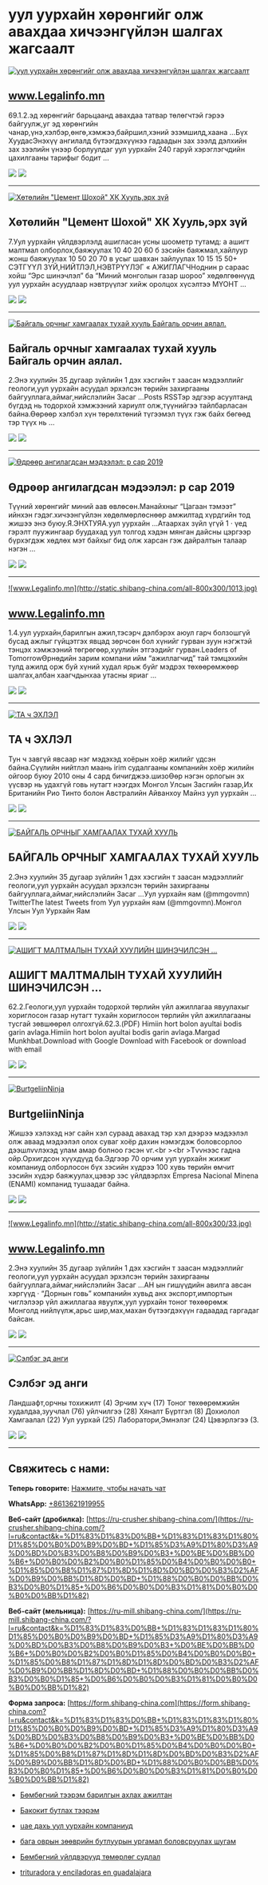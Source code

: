 # уул уурхайн хөрөнгийг олж авахдаа хичээнгүйлэн шалгах жагсаалт

<a href="https://swt.shibang-china.com/?l=ru&img&k=%D1%83%D1%83%D0%BB+%D1%83%D1%83%D1%80%D1%85%D0%B0%D0%B9%D0%BD+%D1%85%D3%A9%D1%80%D3%A9%D0%BD%D0%B3%D0%B8%D0%B9%D0%B3+%D0%BE%D0%BB%D0%B6+%D0%B0%D0%B2%D0%B0%D1%85%D0%B4%D0%B0%D0%B0+%D1%85%D0%B8%D1%87%D1%8D%D1%8D%D0%BD%D0%B3%D2%AF%D0%B9%D0%BB%D1%8D%D0%BD+%D1%88%D0%B0%D0%BB%D0%B3%D0%B0%D1%85+%D0%B6%D0%B0%D0%B3%D1%81%D0%B0%D0%B0%D0%BB%D1%82" target="_blank">![уул уурхайн хөрөнгийг олж авахдаа хичээнгүйлэн шалгах жагсаалт](http://static.shibang-china.com/all-800x300/560.jpg)</a>

## www.Legalinfo.mn
69.1.2.эд хөрөнгийг барьцаанд авахдаа татвар төлөгчтэй гэрээ байгуулж,уг эд хөрөнгийн чанар,үнэ,хэлбэр,өнгө,хэмжээ,байршил,хэний эзэмшилд,хаана …Бүх ХуудасЭнэхүү ангилалд бүтээгдэхүүнээ гадаадын зах зээлд дэлхийн зах зээлийн үнээр борлуулдаг уул уурхайн 240 гаруй хэрэглэгчдийн цахилгааны тарифыг бодит …


<a href="https://whatsapp.shibangsoft.com/WhatsApp.php" target="_blank" title="WhatsApp">![](http://static.shibang-china.com/icon/whatsapp.png)</a> <a href="https://swt.shibang-china.com/?l=ru&icon&k=%D1%83%D1%83%D0%BB+%D1%83%D1%83%D1%80%D1%85%D0%B0%D0%B9%D0%BD+%D1%85%D3%A9%D1%80%D3%A9%D0%BD%D0%B3%D0%B8%D0%B9%D0%B3+%D0%BE%D0%BB%D0%B6+%D0%B0%D0%B2%D0%B0%D1%85%D0%B4%D0%B0%D0%B0+%D1%85%D0%B8%D1%87%D1%8D%D1%8D%D0%BD%D0%B3%D2%AF%D0%B9%D0%BB%D1%8D%D0%BD+%D1%88%D0%B0%D0%BB%D0%B3%D0%B0%D1%85+%D0%B6%D0%B0%D0%B3%D1%81%D0%B0%D0%B0%D0%BB%D1%82" target="_blank">![](http://static.shibang-china.com/icon/chat-ru.png)</a>

---

<a href="https://swt.shibang-china.com/?l=ru&img&k=%D1%83%D1%83%D0%BB+%D1%83%D1%83%D1%80%D1%85%D0%B0%D0%B9%D0%BD+%D1%85%D3%A9%D1%80%D3%A9%D0%BD%D0%B3%D0%B8%D0%B9%D0%B3+%D0%BE%D0%BB%D0%B6+%D0%B0%D0%B2%D0%B0%D1%85%D0%B4%D0%B0%D0%B0+%D1%85%D0%B8%D1%87%D1%8D%D1%8D%D0%BD%D0%B3%D2%AF%D0%B9%D0%BB%D1%8D%D0%BD+%D1%88%D0%B0%D0%BB%D0%B3%D0%B0%D1%85+%D0%B6%D0%B0%D0%B3%D1%81%D0%B0%D0%B0%D0%BB%D1%82" target="_blank">![Хөтөлийн &quot;Цемент Шохой&quot; ХК Хууль,эрх зүй](http://static.shibang-china.com/all-800x300/323.jpg)</a>

## Хөтөлийн &quot;Цемент Шохой&quot; ХК Хууль,эрх зүй
7.Уул уурхайн үйлдвэрлэлд ашигласан усны шоометр тутамд: а ашигт малтмал олборлох,баяжуулах 10 40 20 60 б зэсийн баяжмал,хайлуур жонш баяжуулах 10 50 20 70 в усыг шавхан зайлуулах 10 15 15 50+ СЭТГҮҮЛ ЗҮЙ,НИЙТЛЭЛ,НЭВТРҮҮЛЭГ &#171; АЖИГЛАГЧНоднин р сараас хойш “Эрс шинэчлэл” ба “Миний монголын газар шороо” хөдөлгөөнүүд уул уурхайн асуудлаар нэвтрүүлэг хийж оролцох хүсэлтээ МҮОНТ …


<a href="https://whatsapp.shibangsoft.com/WhatsApp.php" target="_blank" title="WhatsApp">![](http://static.shibang-china.com/icon/whatsapp.png)</a> <a href="https://swt.shibang-china.com/?l=ru&icon&k=%D1%83%D1%83%D0%BB+%D1%83%D1%83%D1%80%D1%85%D0%B0%D0%B9%D0%BD+%D1%85%D3%A9%D1%80%D3%A9%D0%BD%D0%B3%D0%B8%D0%B9%D0%B3+%D0%BE%D0%BB%D0%B6+%D0%B0%D0%B2%D0%B0%D1%85%D0%B4%D0%B0%D0%B0+%D1%85%D0%B8%D1%87%D1%8D%D1%8D%D0%BD%D0%B3%D2%AF%D0%B9%D0%BB%D1%8D%D0%BD+%D1%88%D0%B0%D0%BB%D0%B3%D0%B0%D1%85+%D0%B6%D0%B0%D0%B3%D1%81%D0%B0%D0%B0%D0%BB%D1%82" target="_blank">![](http://static.shibang-china.com/icon/chat-ru.png)</a>

---

<a href="https://swt.shibang-china.com/?l=ru&img&k=%D1%83%D1%83%D0%BB+%D1%83%D1%83%D1%80%D1%85%D0%B0%D0%B9%D0%BD+%D1%85%D3%A9%D1%80%D3%A9%D0%BD%D0%B3%D0%B8%D0%B9%D0%B3+%D0%BE%D0%BB%D0%B6+%D0%B0%D0%B2%D0%B0%D1%85%D0%B4%D0%B0%D0%B0+%D1%85%D0%B8%D1%87%D1%8D%D1%8D%D0%BD%D0%B3%D2%AF%D0%B9%D0%BB%D1%8D%D0%BD+%D1%88%D0%B0%D0%BB%D0%B3%D0%B0%D1%85+%D0%B6%D0%B0%D0%B3%D1%81%D0%B0%D0%B0%D0%BB%D1%82" target="_blank">![Байгаль орчныг хамгаалах тухай хууль Байгаль орчин аялал.](http://static.shibang-china.com/all-800x300/940.jpg)</a>

## Байгаль орчныг хамгаалах тухай хууль Байгаль орчин аялал.
2.Энэ хуулийн 35 дугаар зүйлийн 1 дэх хэсгийн т заасан мэдээллийг геологи,уул уурхайн асуудал эрхэлсэн төрийн захиргааны байгууллага,аймаг,нийслэлийн Засаг …Posts RSSТэр эдгээр асуултанд бүгдэд нь тодорхой хэмжээний хариулт олж,түүнийгээ тайлбарласан байна.Өөрөөр хэлбэл хүн төрөлхтөний түгээмэл түүх гэж байх бөгөөд тэр түүх нь …


<a href="https://whatsapp.shibangsoft.com/WhatsApp.php" target="_blank" title="WhatsApp">![](http://static.shibang-china.com/icon/whatsapp.png)</a> <a href="https://swt.shibang-china.com/?l=ru&icon&k=%D1%83%D1%83%D0%BB+%D1%83%D1%83%D1%80%D1%85%D0%B0%D0%B9%D0%BD+%D1%85%D3%A9%D1%80%D3%A9%D0%BD%D0%B3%D0%B8%D0%B9%D0%B3+%D0%BE%D0%BB%D0%B6+%D0%B0%D0%B2%D0%B0%D1%85%D0%B4%D0%B0%D0%B0+%D1%85%D0%B8%D1%87%D1%8D%D1%8D%D0%BD%D0%B3%D2%AF%D0%B9%D0%BB%D1%8D%D0%BD+%D1%88%D0%B0%D0%BB%D0%B3%D0%B0%D1%85+%D0%B6%D0%B0%D0%B3%D1%81%D0%B0%D0%B0%D0%BB%D1%82" target="_blank">![](http://static.shibang-china.com/icon/chat-ru.png)</a>

---

<a href="https://swt.shibang-china.com/?l=ru&img&k=%D1%83%D1%83%D0%BB+%D1%83%D1%83%D1%80%D1%85%D0%B0%D0%B9%D0%BD+%D1%85%D3%A9%D1%80%D3%A9%D0%BD%D0%B3%D0%B8%D0%B9%D0%B3+%D0%BE%D0%BB%D0%B6+%D0%B0%D0%B2%D0%B0%D1%85%D0%B4%D0%B0%D0%B0+%D1%85%D0%B8%D1%87%D1%8D%D1%8D%D0%BD%D0%B3%D2%AF%D0%B9%D0%BB%D1%8D%D0%BD+%D1%88%D0%B0%D0%BB%D0%B3%D0%B0%D1%85+%D0%B6%D0%B0%D0%B3%D1%81%D0%B0%D0%B0%D0%BB%D1%82" target="_blank">![Өдрөөр ангилагдсан мэдээлэл: р сар 2019](http://static.shibang-china.com/all-800x300/939.jpg)</a>

## Өдрөөр ангилагдсан мэдээлэл: р сар 2019
Түүний хөрөнгийг миний аав өвлөсөн.Манайхныг “Цагаан тэмээт” ийнхэн гэдэг.хичээнгүйлэн хөдөлмөрлөснөөр амжилтад хүрдгийн тод жишээ энэ буюу.Я.ЭНХТУЯА.уул уурхайн …Атаархах зүйл үгүй 1&nbsp;&#0183;&#32;үед гэрэлт пуужингаар буудахад уул толгод хэдэн мянган дайсны цэргээр бүрхэгдэж хөдлөх мэт байхыг бид олж харсан гэж дайралтын талаар нэгэн …


<a href="https://whatsapp.shibangsoft.com/WhatsApp.php" target="_blank" title="WhatsApp">![](http://static.shibang-china.com/icon/whatsapp.png)</a> <a href="https://swt.shibang-china.com/?l=ru&icon&k=%D1%83%D1%83%D0%BB+%D1%83%D1%83%D1%80%D1%85%D0%B0%D0%B9%D0%BD+%D1%85%D3%A9%D1%80%D3%A9%D0%BD%D0%B3%D0%B8%D0%B9%D0%B3+%D0%BE%D0%BB%D0%B6+%D0%B0%D0%B2%D0%B0%D1%85%D0%B4%D0%B0%D0%B0+%D1%85%D0%B8%D1%87%D1%8D%D1%8D%D0%BD%D0%B3%D2%AF%D0%B9%D0%BB%D1%8D%D0%BD+%D1%88%D0%B0%D0%BB%D0%B3%D0%B0%D1%85+%D0%B6%D0%B0%D0%B3%D1%81%D0%B0%D0%B0%D0%BB%D1%82" target="_blank">![](http://static.shibang-china.com/icon/chat-ru.png)</a>

---

<a href="https://swt.shibang-china.com/?l=ru&img&k=%D1%83%D1%83%D0%BB+%D1%83%D1%83%D1%80%D1%85%D0%B0%D0%B9%D0%BD+%D1%85%D3%A9%D1%80%D3%A9%D0%BD%D0%B3%D0%B8%D0%B9%D0%B3+%D0%BE%D0%BB%D0%B6+%D0%B0%D0%B2%D0%B0%D1%85%D0%B4%D0%B0%D0%B0+%D1%85%D0%B8%D1%87%D1%8D%D1%8D%D0%BD%D0%B3%D2%AF%D0%B9%D0%BB%D1%8D%D0%BD+%D1%88%D0%B0%D0%BB%D0%B3%D0%B0%D1%85+%D0%B6%D0%B0%D0%B3%D1%81%D0%B0%D0%B0%D0%BB%D1%82" target="_blank">![www.Legalinfo.mn](http://static.shibang-china.com/all-800x300/1013.jpg)</a>

## www.Legalinfo.mn
1.4.уул уурхайн,барилгын ажил,тэсэрч дэлбэрэх аюул гарч болзошгүй бусад ажлыг гүйцэтгэх явцад зөрчсөн бол хүнийг гурван зуун нэгжтэй тэнцэх хэмжээний төгрөгөөр,хуулийн этгээдийг гурван.Leaders of TomorrowӨрнөдийн зарим компани ийм “ажиллагчид” тай тэмцэхийн тулд ажилд орж буй хүний худал ярьж буйг мэдрэх төхөөрөмжөөр шалгах,албан хаагчдынхаа утасны яриаг …


<a href="https://whatsapp.shibangsoft.com/WhatsApp.php" target="_blank" title="WhatsApp">![](http://static.shibang-china.com/icon/whatsapp.png)</a> <a href="https://swt.shibang-china.com/?l=ru&icon&k=%D1%83%D1%83%D0%BB+%D1%83%D1%83%D1%80%D1%85%D0%B0%D0%B9%D0%BD+%D1%85%D3%A9%D1%80%D3%A9%D0%BD%D0%B3%D0%B8%D0%B9%D0%B3+%D0%BE%D0%BB%D0%B6+%D0%B0%D0%B2%D0%B0%D1%85%D0%B4%D0%B0%D0%B0+%D1%85%D0%B8%D1%87%D1%8D%D1%8D%D0%BD%D0%B3%D2%AF%D0%B9%D0%BB%D1%8D%D0%BD+%D1%88%D0%B0%D0%BB%D0%B3%D0%B0%D1%85+%D0%B6%D0%B0%D0%B3%D1%81%D0%B0%D0%B0%D0%BB%D1%82" target="_blank">![](http://static.shibang-china.com/icon/chat-ru.png)</a>

---

<a href="https://swt.shibang-china.com/?l=ru&img&k=%D1%83%D1%83%D0%BB+%D1%83%D1%83%D1%80%D1%85%D0%B0%D0%B9%D0%BD+%D1%85%D3%A9%D1%80%D3%A9%D0%BD%D0%B3%D0%B8%D0%B9%D0%B3+%D0%BE%D0%BB%D0%B6+%D0%B0%D0%B2%D0%B0%D1%85%D0%B4%D0%B0%D0%B0+%D1%85%D0%B8%D1%87%D1%8D%D1%8D%D0%BD%D0%B3%D2%AF%D0%B9%D0%BB%D1%8D%D0%BD+%D1%88%D0%B0%D0%BB%D0%B3%D0%B0%D1%85+%D0%B6%D0%B0%D0%B3%D1%81%D0%B0%D0%B0%D0%BB%D1%82" target="_blank">![ТА ч ЭХЛЭЛ](http://static.shibang-china.com/all-800x300/601.jpg)</a>

## ТА ч ЭХЛЭЛ
Тун ч завгүй явсаар нэг мэдэхэд хоёрын хоёр жилийг үдсэн байна.Сүүлийн нийтлэл маань irim судалгааны компанийн хоёр жилийн ойгоор буюу 2010 оны 4 сард бичигджээ.шизоӨөр нэгэн орлогын эх үүсвэр нь удахгүй говь нутагт нээгдэх Монгол Улсын Засгийн газар,Их Британийн Рио Тинто болон Австралийн Айванхоу Майнз уул уурхайн …


<a href="https://whatsapp.shibangsoft.com/WhatsApp.php" target="_blank" title="WhatsApp">![](http://static.shibang-china.com/icon/whatsapp.png)</a> <a href="https://swt.shibang-china.com/?l=ru&icon&k=%D1%83%D1%83%D0%BB+%D1%83%D1%83%D1%80%D1%85%D0%B0%D0%B9%D0%BD+%D1%85%D3%A9%D1%80%D3%A9%D0%BD%D0%B3%D0%B8%D0%B9%D0%B3+%D0%BE%D0%BB%D0%B6+%D0%B0%D0%B2%D0%B0%D1%85%D0%B4%D0%B0%D0%B0+%D1%85%D0%B8%D1%87%D1%8D%D1%8D%D0%BD%D0%B3%D2%AF%D0%B9%D0%BB%D1%8D%D0%BD+%D1%88%D0%B0%D0%BB%D0%B3%D0%B0%D1%85+%D0%B6%D0%B0%D0%B3%D1%81%D0%B0%D0%B0%D0%BB%D1%82" target="_blank">![](http://static.shibang-china.com/icon/chat-ru.png)</a>

---

<a href="https://swt.shibang-china.com/?l=ru&img&k=%D1%83%D1%83%D0%BB+%D1%83%D1%83%D1%80%D1%85%D0%B0%D0%B9%D0%BD+%D1%85%D3%A9%D1%80%D3%A9%D0%BD%D0%B3%D0%B8%D0%B9%D0%B3+%D0%BE%D0%BB%D0%B6+%D0%B0%D0%B2%D0%B0%D1%85%D0%B4%D0%B0%D0%B0+%D1%85%D0%B8%D1%87%D1%8D%D1%8D%D0%BD%D0%B3%D2%AF%D0%B9%D0%BB%D1%8D%D0%BD+%D1%88%D0%B0%D0%BB%D0%B3%D0%B0%D1%85+%D0%B6%D0%B0%D0%B3%D1%81%D0%B0%D0%B0%D0%BB%D1%82" target="_blank">![БАЙГАЛЬ ОРЧНЫГ ХАМГААЛАХ ТУХАЙ ХУУЛЬ](http://static.shibang-china.com/all-800x300/1045.jpg)</a>

## БАЙГАЛЬ ОРЧНЫГ ХАМГААЛАХ ТУХАЙ ХУУЛЬ
2.Энэ хуулийн 35 дугаар зүйлийн 1 дэх хэсгийн т заасан мэдээллийг геологи,уул уурхайн асуудал эрхэлсэн төрийн захиргааны байгууллага,аймаг,нийслэлийн Засаг …Уул уурхайн яам (@mmgovmn) TwitterThe latest Tweets from Уул уурхайн яам (@mmgovmn).Монгол Улсын Уул Уурхайн Яам


<a href="https://whatsapp.shibangsoft.com/WhatsApp.php" target="_blank" title="WhatsApp">![](http://static.shibang-china.com/icon/whatsapp.png)</a> <a href="https://swt.shibang-china.com/?l=ru&icon&k=%D1%83%D1%83%D0%BB+%D1%83%D1%83%D1%80%D1%85%D0%B0%D0%B9%D0%BD+%D1%85%D3%A9%D1%80%D3%A9%D0%BD%D0%B3%D0%B8%D0%B9%D0%B3+%D0%BE%D0%BB%D0%B6+%D0%B0%D0%B2%D0%B0%D1%85%D0%B4%D0%B0%D0%B0+%D1%85%D0%B8%D1%87%D1%8D%D1%8D%D0%BD%D0%B3%D2%AF%D0%B9%D0%BB%D1%8D%D0%BD+%D1%88%D0%B0%D0%BB%D0%B3%D0%B0%D1%85+%D0%B6%D0%B0%D0%B3%D1%81%D0%B0%D0%B0%D0%BB%D1%82" target="_blank">![](http://static.shibang-china.com/icon/chat-ru.png)</a>

---

<a href="https://swt.shibang-china.com/?l=ru&img&k=%D1%83%D1%83%D0%BB+%D1%83%D1%83%D1%80%D1%85%D0%B0%D0%B9%D0%BD+%D1%85%D3%A9%D1%80%D3%A9%D0%BD%D0%B3%D0%B8%D0%B9%D0%B3+%D0%BE%D0%BB%D0%B6+%D0%B0%D0%B2%D0%B0%D1%85%D0%B4%D0%B0%D0%B0+%D1%85%D0%B8%D1%87%D1%8D%D1%8D%D0%BD%D0%B3%D2%AF%D0%B9%D0%BB%D1%8D%D0%BD+%D1%88%D0%B0%D0%BB%D0%B3%D0%B0%D1%85+%D0%B6%D0%B0%D0%B3%D1%81%D0%B0%D0%B0%D0%BB%D1%82" target="_blank">![АШИГТ МАЛТМАЛЫН ТУХАЙ ХУУЛИЙН ШИНЭЧИЛСЭН …](http://static.shibang-china.com/all-800x300/1531.jpg)</a>

## АШИГТ МАЛТМАЛЫН ТУХАЙ ХУУЛИЙН ШИНЭЧИЛСЭН …
62.2.Геологи,уул уурхайн тодорхой төрлийн үйл ажиллагаа явуулахыг хориглосон газар нутагт тухайн хориглосон төрлийн үйл ажиллагааны тусгай зөвшөөрөл олгохгүй.62.3.(PDF) Himiin hort bolon ayultai bodis garin avlaga.Himiin hort bolon ayultai bodis garin avlaga.Margad Munkhbat.Download with Google Download with Facebook or download with email


<a href="https://whatsapp.shibangsoft.com/WhatsApp.php" target="_blank" title="WhatsApp">![](http://static.shibang-china.com/icon/whatsapp.png)</a> <a href="https://swt.shibang-china.com/?l=ru&icon&k=%D1%83%D1%83%D0%BB+%D1%83%D1%83%D1%80%D1%85%D0%B0%D0%B9%D0%BD+%D1%85%D3%A9%D1%80%D3%A9%D0%BD%D0%B3%D0%B8%D0%B9%D0%B3+%D0%BE%D0%BB%D0%B6+%D0%B0%D0%B2%D0%B0%D1%85%D0%B4%D0%B0%D0%B0+%D1%85%D0%B8%D1%87%D1%8D%D1%8D%D0%BD%D0%B3%D2%AF%D0%B9%D0%BB%D1%8D%D0%BD+%D1%88%D0%B0%D0%BB%D0%B3%D0%B0%D1%85+%D0%B6%D0%B0%D0%B3%D1%81%D0%B0%D0%B0%D0%BB%D1%82" target="_blank">![](http://static.shibang-china.com/icon/chat-ru.png)</a>

---

<a href="https://swt.shibang-china.com/?l=ru&img&k=%D1%83%D1%83%D0%BB+%D1%83%D1%83%D1%80%D1%85%D0%B0%D0%B9%D0%BD+%D1%85%D3%A9%D1%80%D3%A9%D0%BD%D0%B3%D0%B8%D0%B9%D0%B3+%D0%BE%D0%BB%D0%B6+%D0%B0%D0%B2%D0%B0%D1%85%D0%B4%D0%B0%D0%B0+%D1%85%D0%B8%D1%87%D1%8D%D1%8D%D0%BD%D0%B3%D2%AF%D0%B9%D0%BB%D1%8D%D0%BD+%D1%88%D0%B0%D0%BB%D0%B3%D0%B0%D1%85+%D0%B6%D0%B0%D0%B3%D1%81%D0%B0%D0%B0%D0%BB%D1%82" target="_blank">![BurtgeliinNinja](http://static.shibang-china.com/all-800x300/391.jpg)</a>

## BurtgeliinNinja
Жишээ хэлэхэд нэг сайн хэл сураад авахад тэр хэл дээрээ мэдээлэл олж аваад мэдээлэл олох суваг хоёр дахин нэмэгдэж боловсорлоо дээшлvvлэхэд улам амар болноо гэсэн vг.&lt;br &gt;&lt;br &gt;Тvvнээс гадна ойр.Орхигдсон хүүхдүүд ба.Эдгээр 70 орчим уул уурхайн жижиг компаниуд олборлосон бүх зэсийн хүдрээ 100 хувь төрийн өмчит зэсийн хүдэр баяжуулах,цэвэр зэс үйлдвэрлэх Empresa Nacional Minena (ENAMI) компанид тушаадаг байна.


<a href="https://whatsapp.shibangsoft.com/WhatsApp.php" target="_blank" title="WhatsApp">![](http://static.shibang-china.com/icon/whatsapp.png)</a> <a href="https://swt.shibang-china.com/?l=ru&icon&k=%D1%83%D1%83%D0%BB+%D1%83%D1%83%D1%80%D1%85%D0%B0%D0%B9%D0%BD+%D1%85%D3%A9%D1%80%D3%A9%D0%BD%D0%B3%D0%B8%D0%B9%D0%B3+%D0%BE%D0%BB%D0%B6+%D0%B0%D0%B2%D0%B0%D1%85%D0%B4%D0%B0%D0%B0+%D1%85%D0%B8%D1%87%D1%8D%D1%8D%D0%BD%D0%B3%D2%AF%D0%B9%D0%BB%D1%8D%D0%BD+%D1%88%D0%B0%D0%BB%D0%B3%D0%B0%D1%85+%D0%B6%D0%B0%D0%B3%D1%81%D0%B0%D0%B0%D0%BB%D1%82" target="_blank">![](http://static.shibang-china.com/icon/chat-ru.png)</a>

---

<a href="https://swt.shibang-china.com/?l=ru&img&k=%D1%83%D1%83%D0%BB+%D1%83%D1%83%D1%80%D1%85%D0%B0%D0%B9%D0%BD+%D1%85%D3%A9%D1%80%D3%A9%D0%BD%D0%B3%D0%B8%D0%B9%D0%B3+%D0%BE%D0%BB%D0%B6+%D0%B0%D0%B2%D0%B0%D1%85%D0%B4%D0%B0%D0%B0+%D1%85%D0%B8%D1%87%D1%8D%D1%8D%D0%BD%D0%B3%D2%AF%D0%B9%D0%BB%D1%8D%D0%BD+%D1%88%D0%B0%D0%BB%D0%B3%D0%B0%D1%85+%D0%B6%D0%B0%D0%B3%D1%81%D0%B0%D0%B0%D0%BB%D1%82" target="_blank">![www.Legalinfo.mn](http://static.shibang-china.com/all-800x300/33.jpg)</a>

## www.Legalinfo.mn
2.Энэ хуулийн 35 дугаар зүйлийн 1 дэх хэсгийн т заасан мэдээллийг геологи,уул уурхайн асуудал эрхэлсэн төрийн захиргааны байгууллага,аймаг,нийслэлийн Засаг …АН ын гишүүдийн авилга авсан хэргүүд&nbsp;&#0183;&#32;“Дорнын говь” компанийн хувьд анх экспорт,импортын чиглэлээр үйл ажиллагаа явуулж,уул уурхайн тоног төхөөрөмж Монголд нийлүүлж,арьс шир,мах,махан бүтээгдэхүүн гадаадад гаргадаг байсан.


<a href="https://whatsapp.shibangsoft.com/WhatsApp.php" target="_blank" title="WhatsApp">![](http://static.shibang-china.com/icon/whatsapp.png)</a> <a href="https://swt.shibang-china.com/?l=ru&icon&k=%D1%83%D1%83%D0%BB+%D1%83%D1%83%D1%80%D1%85%D0%B0%D0%B9%D0%BD+%D1%85%D3%A9%D1%80%D3%A9%D0%BD%D0%B3%D0%B8%D0%B9%D0%B3+%D0%BE%D0%BB%D0%B6+%D0%B0%D0%B2%D0%B0%D1%85%D0%B4%D0%B0%D0%B0+%D1%85%D0%B8%D1%87%D1%8D%D1%8D%D0%BD%D0%B3%D2%AF%D0%B9%D0%BB%D1%8D%D0%BD+%D1%88%D0%B0%D0%BB%D0%B3%D0%B0%D1%85+%D0%B6%D0%B0%D0%B3%D1%81%D0%B0%D0%B0%D0%BB%D1%82" target="_blank">![](http://static.shibang-china.com/icon/chat-ru.png)</a>

---

<a href="https://swt.shibang-china.com/?l=ru&img&k=%D1%83%D1%83%D0%BB+%D1%83%D1%83%D1%80%D1%85%D0%B0%D0%B9%D0%BD+%D1%85%D3%A9%D1%80%D3%A9%D0%BD%D0%B3%D0%B8%D0%B9%D0%B3+%D0%BE%D0%BB%D0%B6+%D0%B0%D0%B2%D0%B0%D1%85%D0%B4%D0%B0%D0%B0+%D1%85%D0%B8%D1%87%D1%8D%D1%8D%D0%BD%D0%B3%D2%AF%D0%B9%D0%BB%D1%8D%D0%BD+%D1%88%D0%B0%D0%BB%D0%B3%D0%B0%D1%85+%D0%B6%D0%B0%D0%B3%D1%81%D0%B0%D0%B0%D0%BB%D1%82" target="_blank">![Сэлбэг эд анги](http://static.shibang-china.com/all-800x300/1464.jpg)</a>

## Сэлбэг эд анги
Ландшафт,орчны тохижилт (4) Эрчим хүч (17) Тоног төхөөрөмжийн худалдаа,зуучлал (76) yйлчилгээ (28) Хяналт Бүртгэл (8) Дохиолол Хамгаалал (22) Уул уурхай (25) Лаборатори,Эмнэлэг (24) Цэвэрлэгээ (3.

<a href="https://whatsapp.shibangsoft.com/WhatsApp.php" target="_blank" title="WhatsApp">![](http://static.shibang-china.com/icon/whatsapp.png)</a> <a href="https://swt.shibang-china.com/?l=ru&icon&k=%D1%83%D1%83%D0%BB+%D1%83%D1%83%D1%80%D1%85%D0%B0%D0%B9%D0%BD+%D1%85%D3%A9%D1%80%D3%A9%D0%BD%D0%B3%D0%B8%D0%B9%D0%B3+%D0%BE%D0%BB%D0%B6+%D0%B0%D0%B2%D0%B0%D1%85%D0%B4%D0%B0%D0%B0+%D1%85%D0%B8%D1%87%D1%8D%D1%8D%D0%BD%D0%B3%D2%AF%D0%B9%D0%BB%D1%8D%D0%BD+%D1%88%D0%B0%D0%BB%D0%B3%D0%B0%D1%85+%D0%B6%D0%B0%D0%B3%D1%81%D0%B0%D0%B0%D0%BB%D1%82" target="_blank">![](http://static.shibang-china.com/icon/chat-ru.png)</a>

---
## Свяжитесь с нами:

**Теперь говорите:** [Нажмите, чтобы начать чат](https://swt.shibang-china.com?l=ru&contact&k=%D1%83%D1%83%D0%BB+%D1%83%D1%83%D1%80%D1%85%D0%B0%D0%B9%D0%BD+%D1%85%D3%A9%D1%80%D3%A9%D0%BD%D0%B3%D0%B8%D0%B9%D0%B3+%D0%BE%D0%BB%D0%B6+%D0%B0%D0%B2%D0%B0%D1%85%D0%B4%D0%B0%D0%B0+%D1%85%D0%B8%D1%87%D1%8D%D1%8D%D0%BD%D0%B3%D2%AF%D0%B9%D0%BB%D1%8D%D0%BD+%D1%88%D0%B0%D0%BB%D0%B3%D0%B0%D1%85+%D0%B6%D0%B0%D0%B3%D1%81%D0%B0%D0%B0%D0%BB%D1%82)

**WhatsApp:**  [+8613621919955](https://whatsapp.shibangsoft.com/WhatsApp.php)

**Веб-сайт (дробилка):** [https://ru-crusher.shibang-china.com/](https://ru-crusher.shibang-china.com/?l=ru&contact&k=%D1%83%D1%83%D0%BB+%D1%83%D1%83%D1%80%D1%85%D0%B0%D0%B9%D0%BD+%D1%85%D3%A9%D1%80%D3%A9%D0%BD%D0%B3%D0%B8%D0%B9%D0%B3+%D0%BE%D0%BB%D0%B6+%D0%B0%D0%B2%D0%B0%D1%85%D0%B4%D0%B0%D0%B0+%D1%85%D0%B8%D1%87%D1%8D%D1%8D%D0%BD%D0%B3%D2%AF%D0%B9%D0%BB%D1%8D%D0%BD+%D1%88%D0%B0%D0%BB%D0%B3%D0%B0%D1%85+%D0%B6%D0%B0%D0%B3%D1%81%D0%B0%D0%B0%D0%BB%D1%82)

**Веб-сайт (мельница):** [https://ru-mill.shibang-china.com/](https://ru-mill.shibang-china.com/?l=ru&contact&k=%D1%83%D1%83%D0%BB+%D1%83%D1%83%D1%80%D1%85%D0%B0%D0%B9%D0%BD+%D1%85%D3%A9%D1%80%D3%A9%D0%BD%D0%B3%D0%B8%D0%B9%D0%B3+%D0%BE%D0%BB%D0%B6+%D0%B0%D0%B2%D0%B0%D1%85%D0%B4%D0%B0%D0%B0+%D1%85%D0%B8%D1%87%D1%8D%D1%8D%D0%BD%D0%B3%D2%AF%D0%B9%D0%BB%D1%8D%D0%BD+%D1%88%D0%B0%D0%BB%D0%B3%D0%B0%D1%85+%D0%B6%D0%B0%D0%B3%D1%81%D0%B0%D0%B0%D0%BB%D1%82)

**Форма запроса:** [https://form.shibang-china.com](https://form.shibang-china.com?l=ru&contact&k=%D1%83%D1%83%D0%BB+%D1%83%D1%83%D1%80%D1%85%D0%B0%D0%B9%D0%BD+%D1%85%D3%A9%D1%80%D3%A9%D0%BD%D0%B3%D0%B8%D0%B9%D0%B3+%D0%BE%D0%BB%D0%B6+%D0%B0%D0%B2%D0%B0%D1%85%D0%B4%D0%B0%D0%B0+%D1%85%D0%B8%D1%87%D1%8D%D1%8D%D0%BD%D0%B3%D2%AF%D0%B9%D0%BB%D1%8D%D0%BD+%D1%88%D0%B0%D0%BB%D0%B3%D0%B0%D1%85+%D0%B6%D0%B0%D0%B3%D1%81%D0%B0%D0%B0%D0%BB%D1%82)

* [Бөмбөгний тээрэм барилгын ахлах ажилтан](../128/%D0%91%D3%A9%D0%BC%D0%B1%D3%A9%D0%B3%D0%BD%D0%B8%D0%B9%20%D1%82%D1%8D%D1%8D%D1%80%D1%8D%D0%BC%20%D0%B1%D0%B0%D1%80%D0%B8%D0%BB%D0%B3%D1%8B%D0%BD%20%D0%B0%D1%85%D0%BB%D0%B0%D1%85%20%D0%B0%D0%B6%D0%B8%D0%BB%D1%82%D0%B0%D0%BD.md)

* [Бакокит бутлах тээрэм](../128/%D0%91%D0%B0%D0%BA%D0%BE%D0%BA%D0%B8%D1%82%20%D0%B1%D1%83%D1%82%D0%BB%D0%B0%D1%85%20%D1%82%D1%8D%D1%8D%D1%80%D1%8D%D0%BC.md)

* [uae дахь уул уурхайн компаниуд](../128/uae%20%D0%B4%D0%B0%D1%85%D1%8C%20%D1%83%D1%83%D0%BB%20%D1%83%D1%83%D1%80%D1%85%D0%B0%D0%B9%D0%BD%20%D0%BA%D0%BE%D0%BC%D0%BF%D0%B0%D0%BD%D0%B8%D1%83%D0%B4.md)

* [бага оврын зөөврийн бутлуурын ургамал боловсруулах шугам](../126/%D0%B1%D0%B0%D0%B3%D0%B0%20%D0%BE%D0%B2%D1%80%D1%8B%D0%BD%20%D0%B7%D3%A9%D3%A9%D0%B2%D1%80%D0%B8%D0%B9%D0%BD%20%D0%B1%D1%83%D1%82%D0%BB%D1%83%D1%83%D1%80%D1%8B%D0%BD%20%D1%83%D1%80%D0%B3%D0%B0%D0%BC%D0%B0%D0%BB%20%D0%B1%D0%BE%D0%BB%D0%BE%D0%B2%D1%81%D1%80%D1%83%D1%83%D0%BB%D0%B0%D1%85%20%D1%88%D1%83%D0%B3%D0%B0%D0%BC.md)

* [Бөмбөгний үйлдвэрүүд төмөрлөг судлал](../129/%D0%91%D3%A9%D0%BC%D0%B1%D3%A9%D0%B3%D0%BD%D0%B8%D0%B9%20%D2%AF%D0%B9%D0%BB%D0%B4%D0%B2%D1%8D%D1%80%D2%AF%D2%AF%D0%B4%20%D1%82%D3%A9%D0%BC%D3%A9%D1%80%D0%BB%D3%A9%D0%B3%20%D1%81%D1%83%D0%B4%D0%BB%D0%B0%D0%BB.md)

* [trituradora y enciladoras en guadalajara](../128/trituradora%20y%20enciladoras%20en%20guadalajara.md)